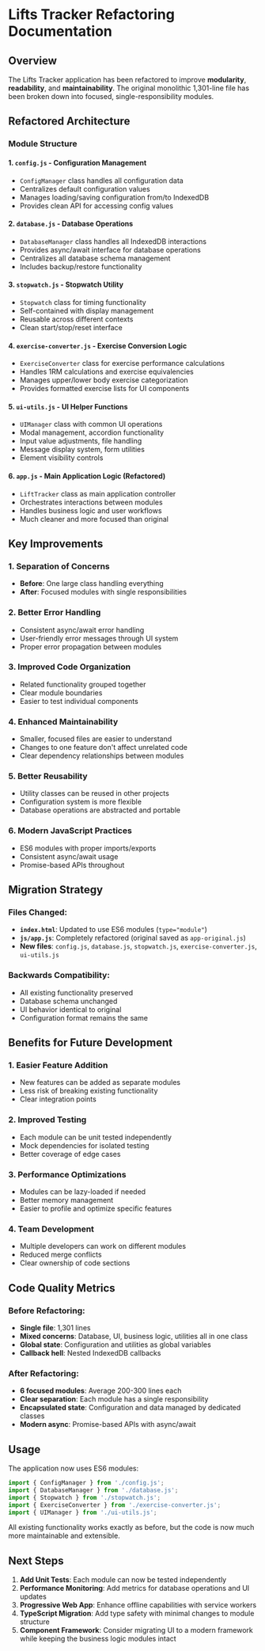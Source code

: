 # Lifts Tracker Refactoring Documentation

## Overview

The Lifts Tracker application has been refactored to improve **modularity**, **readability**, and **maintainability**. The original monolithic 1,301-line file has been broken down into focused, single-responsibility modules.

## Refactored Architecture

### Module Structure

#### 1. **`config.js`** - Configuration Management
- `ConfigManager` class handles all configuration data
- Centralizes default configuration values
- Manages loading/saving configuration from/to IndexedDB
- Provides clean API for accessing config values

#### 2. **`database.js`** - Database Operations
- `DatabaseManager` class handles all IndexedDB interactions
- Provides async/await interface for database operations
- Centralizes all database schema management
- Includes backup/restore functionality

#### 3. **`stopwatch.js`** - Stopwatch Utility
- `Stopwatch` class for timing functionality
- Self-contained with display management
- Reusable across different contexts
- Clean start/stop/reset interface

#### 4. **`exercise-converter.js`** - Exercise Conversion Logic
- `ExerciseConverter` class for exercise performance calculations
- Handles 1RM calculations and exercise equivalencies
- Manages upper/lower body exercise categorization
- Provides formatted exercise lists for UI components

#### 5. **`ui-utils.js`** - UI Helper Functions
- `UIManager` class with common UI operations
- Modal management, accordion functionality
- Input value adjustments, file handling
- Message display system, form utilities
- Element visibility controls

#### 6. **`app.js`** - Main Application Logic (Refactored)
- `LiftTracker` class as main application controller
- Orchestrates interactions between modules
- Handles business logic and user workflows
- Much cleaner and more focused than original

## Key Improvements

### 1. **Separation of Concerns**
- **Before**: One large class handling everything
- **After**: Focused modules with single responsibilities

### 2. **Better Error Handling**
- Consistent async/await error handling
- User-friendly error messages through UI system
- Proper error propagation between modules

### 3. **Improved Code Organization**
- Related functionality grouped together
- Clear module boundaries
- Easier to test individual components

### 4. **Enhanced Maintainability**
- Smaller, focused files are easier to understand
- Changes to one feature don't affect unrelated code
- Clear dependency relationships between modules

### 5. **Better Reusability**
- Utility classes can be reused in other projects
- Configuration system is more flexible
- Database operations are abstracted and portable

### 6. **Modern JavaScript Practices**
- ES6 modules with proper imports/exports
- Consistent async/await usage
- Promise-based APIs throughout

## Migration Strategy

### Files Changed:
- **`index.html`**: Updated to use ES6 modules (`type="module"`)
- **`js/app.js`**: Completely refactored (original saved as `app-original.js`)
- **New files**: `config.js`, `database.js`, `stopwatch.js`, `exercise-converter.js`, `ui-utils.js`

### Backwards Compatibility:
- All existing functionality preserved
- Database schema unchanged
- UI behavior identical to original
- Configuration format remains the same

## Benefits for Future Development

### 1. **Easier Feature Addition**
- New features can be added as separate modules
- Less risk of breaking existing functionality
- Clear integration points

### 2. **Improved Testing**
- Each module can be unit tested independently
- Mock dependencies for isolated testing
- Better coverage of edge cases

### 3. **Performance Optimizations**
- Modules can be lazy-loaded if needed
- Better memory management
- Easier to profile and optimize specific features

### 4. **Team Development**
- Multiple developers can work on different modules
- Reduced merge conflicts
- Clear ownership of code sections

## Code Quality Metrics

### Before Refactoring:
- **Single file**: 1,301 lines
- **Mixed concerns**: Database, UI, business logic, utilities all in one class
- **Global state**: Configuration and utilities as global variables
- **Callback hell**: Nested IndexedDB callbacks

### After Refactoring:
- **6 focused modules**: Average 200-300 lines each
- **Clear separation**: Each module has a single responsibility
- **Encapsulated state**: Configuration and data managed by dedicated classes
- **Modern async**: Promise-based APIs with async/await

## Usage

The application now uses ES6 modules:

```javascript
import { ConfigManager } from './config.js';
import { DatabaseManager } from './database.js';
import { Stopwatch } from './stopwatch.js';
import { ExerciseConverter } from './exercise-converter.js';
import { UIManager } from './ui-utils.js';
```

All existing functionality works exactly as before, but the code is now much more maintainable and extensible.

## Next Steps

1. **Add Unit Tests**: Each module can now be tested independently
2. **Performance Monitoring**: Add metrics for database operations and UI updates
3. **Progressive Web App**: Enhance offline capabilities with service workers
4. **TypeScript Migration**: Add type safety with minimal changes to module structure
5. **Component Framework**: Consider migrating UI to a modern framework while keeping the business logic modules intact
